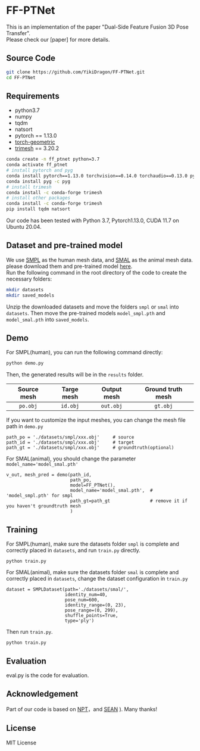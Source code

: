 # FF-PTNet
This is an implementation of the paper "Dual-Side Feature Fusion 3D Pose Transfer".  
Please check our [paper] for more details.
## Source Code
```bash
git clone https://github.com/YikiDragon/FF-PTNet.git
cd FF-PTNet
```
## Requirements
- python3.7
- numpy
- tqdm
- natsort
- pytorch == 1.13.0
- [torch-geometric](https://pytorch-geometric.readthedocs.io/en/latest/index.html)
- [trimesh](https://trimsh.org/index.html) == 3.20.2
```bash
conda create -n ff_ptnet python=3.7
conda activate ff_ptnet
# install pytorch and pyg
conda install pytorch==1.13.0 torchvision==0.14.0 torchaudio==0.13.0 pytorch-cuda=11.7 -c pytorch -c nvidia
conda install pyg -c pyg
# install trimesh
conda install -c conda-forge trimesh
# install other packages
conda install -c conda-forge trimesh
pip install tqdm natsort
```
Our code has been tested with Python 3.7, Pytorch1.13.0, CUDA 11.7 on Ubuntu 20.04.

## Dataset and pre-trained model
We use [SMPL](https://smpl.is.tue.mpg.de/) as the human mesh data, and [SMAL](https://smal.is.tue.mpg.de/) as the animal mesh data.  
please download them and pre-trained model [here]().  
Run the following command in the root directory of the code to create the necessary folders:
```bash
mkdir datasets
mkdir saved_models
```
Unzip the downloaded datasets and move the folders `smpl` or `smal` into `datasets`. Then move the pre-trained models `model_smpl.pth` and `model_smal.pth` into `saved_models`.
## Demo
For SMPL(human), you can run the following command directly:
```bash
python demo.py
```
Then, the generated results will be in the `results` folder.

| Source mesh | Targe mesh | Output mesh | Ground truth mesh |
|:-----------:|:----------:|:-----------:|:-----------------:|
| `po.obj`      | `id.obj`     | `out.obj`     | `gt.obj`            |
If you want to customize the input meshes, you can change the mesh file path in `demo.py`
```
path_po = './datasets/smpl/xxx.obj'     # source
path_id = './datasets/smpl/xxx.obj'     # target
path_gt = './datasets/smpl/xxx.obj'     # groundtruth(optional)
```
For SMAL(animal), you should change the parameter `model_name='model_smal.pth'`
```
v_out, mesh_pred = demo(path_id,
                        path_po,
                        model=FF_PTNet(),
                        model_name='model_smal.pth',  # 'model_smpl.pth' for smpl
                        path_gt=path_gt               # remove it if you haven't groundtruth mesh
                        )
```
## Training
For SMPL(human), make sure the datasets folder `smpl` is complete and correctly placed in `datasets`, and run `train.py` directly.
```
python train.py
```
For SMAL(animal), make sure the datasets folder `smal` is complete and correctly placed in `datasets`, change the dataset configuration in `train.py`
```
dataset = SMPLDataset(path='./datasets/smal/',
                      identity_num=40,
                      pose_num=600,
                      identity_range=(0, 23),
                      pose_range=(0, 299),
                      shuffle_points=True,
                      type='ply')
```
Then run `train.py`.
```
python train.py
```

## Evaluation
eval.py is the code for evaluation.

## Acknowledgement
Part of our code is based on [NPT](https://github.com/jiashunwang/Neural-Pose-Transfer)，and [SEAN](https://github.com/ZPdesu/SEAN)
). Many thanks!

## License
MIT License